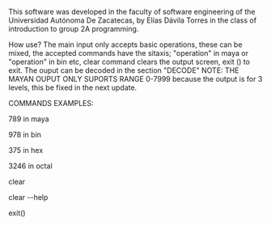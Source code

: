 This software was developed in the faculty of software engineering of the Universidad Autónoma De Zacatecas, by Elías Dávila Torres in the class of introduction to group 2A programming.

How use?
The main input only accepts basic operations, these can be mixed, the accepted commands have the sitaxis; "operation"  in maya or "operation" in bin etc, clear command clears the output screen, exit () to exit.
The ouput can be decoded in the section "DECODE"
NOTE: THE MAYAN OUPUT ONLY SUPORTS RANGE 0-7999 because the output is for 3 levels, this be fixed in the next update.


COMMANDS EXAMPLES:

789 in maya

978 in bin

375 in hex

3246 in octal

clear

clear --help

exit()
